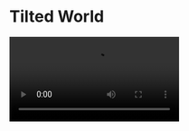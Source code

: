 <primary-label ref="event-held" />
<secondary-label ref="tilted-world-mc-version" />
<secondary-label ref="tilted-world-date" />

# Tilted World

<video src="https://www.youtube.com/watch?v=vmdr_0_f6e8"/>

## Über das Event {id="general-info"}

In dem Tilted World Event findet ihr euch in einer Welt wieder, welche um 45 Grad gedreht ist.
Bildet Allianzen, baut gedrehte Häuser und erkundet die Höhlen, in denen nichts mehr so ist wie sonst!

![thumbnail](tilted.world.png){border-effect="rounded"}

## Q&amp;A {id="q-a"}

{collapsible="true" default-state="collapsed"}
Wann beginnt das Event? {id="event-date"}
: Das Event läuft voraussichtlich vom **26.01.2025 16:00 Uhr** bis zum **28.01.2025 16:00 Uhr**.

Welche Version von Minecraft wird benötigt? {id="event-mc-version"}
: Das Event wird in der Version **1.21.4** stattfinden.

Was passiert, wenn ich gegen die Regeln verstoße? {id="event-rules"}
: Regelverstöße werden ernst genommen und können zum dauerhaften Ausschluss vom gesamten Server führen. Haltet euch
bitte an die Regeln, um ein faires und spaßiges Event für alle zu gewährleisten. Es gilt das [Serverregelwerk](rules.md).

Kann man auch später noch dem Event beitreten? {id="event-join-later"}
: Ja, auch wenn das Event bereits begonnen hat, kannst du jederzeit dem Event beitreten. Wenn allerdings die maximale
Spieleranzahl erreicht ist, kann es sein, dass du dich in die Warteschlange einreihen musst.

Wie viel Spieler können auf den Server? {id="event-min-players"}
: Der Server bietet Platz für mindestens `100` Spieler.
Je nach performance lassen sich die Plätze erweitern.
